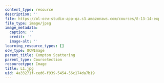 ```yaml
---
content_type: resource
description: ''
file: https://ol-ocw-studio-app-qa.s3.amazonaws.com/courses/8-13-14-experimental-physics-i-ii-junior-lab-fall-2016-spring-2017/4a33271fced6f939545456c174da7b19_L1.jpg
file_type: image/jpeg
image_metadata:
  caption: ''
  credit: ''
  image-alt: ''
learning_resource_types: []
ocw_type: OCWImage
parent_title: Compton Scattering
parent_type: CourseSection
resourcetype: Image
title: L1.jpg
uid: 4a33271f-ced6-f939-5454-56c174da7b19
---
```


